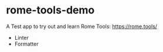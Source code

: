 # rome-tools-demo

A Test app to try out and learn Rome Tools: https://rome.tools/

-   Linter
-   Formatter
